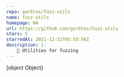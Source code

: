 ```yaml
---
repo: garbles/fuzz-utils
name: fuzz-utils
homepage: NA
url: https://github.com/garbles/fuzz-utils
stars: 5
starredAt: 2021-12-31T05:55:56Z
description: |-
    🎲 Utilities for fuzzing
---
```


[object Object]
